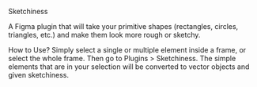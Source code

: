 Sketchiness

A Figma plugin that will take your primitive shapes (rectangles, circles, triangles, etc.) and make them look more rough or sketchy. 

How to Use?
Simply select a single or multiple element inside a frame, or select the whole frame. Then go to Plugins > Sketchiness. The simple elements that are in your selection will be converted to vector objects and given sketchiness. 
